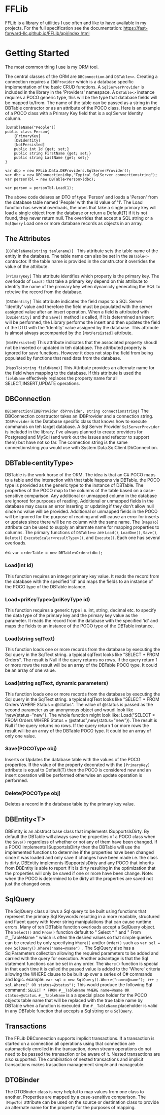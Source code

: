 # FFLib
FFLib is a library of utilities I use often and like to have available in my projects.
For the full specification see the documentation: https://fast-forward-llc.github.io/FFLib/api/index.html

# Getting Started

The most common thing I use is my ORM tool. 

The central classes of the ORM are `DBConnection` and `DBTable<>`. Creating a connection requires a `IDBProvider` which is a database specific implementation of the basic CRUD functions. A `SqlServerProvider` is included in the library in the 'Providers' namespace. A `DBTable<>` instance requires a POCO generic type, this will be the type that database fields will be mapped to/from. The name of the table can be passed as a string in the DBTable contructor or as an attribute of the POCO class. Here is an example of a POCO class with a Primary Key field that is a sql Server Identity column.

```
[DBTableName("People")]
public class Person{
	[PrimaryKey]
	[DBIdentity]
	[NotPersisted]
	public int Id {get; set;}
	public string FirstName {get; set;}
	public string LastName {get; set;}
}

var dbp = new FFLib.Data.DBProviders.SqlServerProvider();
var dbc = new DBConnection(dbp,"Typical SqlServer connectionstring");
var personTbl = new DBTable<Person>(dbc);

var person = personTbl.Load(1);

```

The above code delares an DTO of type 'Person' and loads a 'Person' from the database table named 'People' with the Id value of '1'.
The Load function has several overloads, the ones that take a single primary key will load a single object from the database or return a Default(T) if it is not found, they never return null. The overrides that accept a SQL string or a `SqlQuery` Load one or more database records as objects in an array. 

## The Attributes
`[DBTableName(string tanlename)] `
This attribute sets the table name of the entity in the database. The table name can also be set in the `DBTable<>` contructor. If the table name is provided in the constructor it overrides the value of the attribute.

`[PrimaryKey]`
This attribute identifies which property is the primary key. The overloads of `Load()` that take a primary key depend on this attribute to identify the name of the promary key when dynamicly generating the SQL to retreive the record from the database.

`[DBIdentity]`
This attribute indicates the field maps to a SQL Server 'Identity' value and therefore the field must be populated with the server assigned value after an insert operation. When a field is attributed with `[DBIdentity]` and the `Save()` method is called, if it is determined an insert will be performed, the Library performs the insert and then updates the field of the DTO with the 'Identity' value assigned by the database. This attribute is almost always accompanied by the `[NotPersisted]` attribute.

`[NotPersisted]` 
This attribute indicates that the associated property shoudl not be inserted or updated in teh database. The attributed property is ignored for save functions. However it does not stop the field from being populated by functions that read data from the database.

`[MapsTo(string fieldName)]`
This Attribute provides an alternate name for the field when mapping to the database. If this attribute is used the `fieldName` effectively replaces the property name for all SELECT,INSERT,UPDATE operations.

## DBConnection
`DBConnection(IDBProvider dbProvider, string connectionstring)`
The DBConnection constructor takes an IDBProvider and a connection string. `IDBProvider` is the Database specific class that knows how to execute commands on teh target database. A Sql Server Provider `SqlServerProvider` is included in the library. I've always planned to create providers for Postgresql and MySql (and work out the issues and refactor to support them) but have not so far. The connection string is the same connectionstring you would use with System.Data.SqlClient.DbConnection. 

## DBTable\<entityType\>
DBTable is the work horse of the ORM. The idea is that an C# POCO maps to a table and the interaction with that table happens via DBTable. the POCO type is provided as the generic type to the instance of DBTable. The properties of the POCO map to the columns of the table based on a case-sensitive comparison. Any additional or unmapped column in the database are ignored for purposes of reading. Additional or unmapped fields in the database may cause an error inserting or updating if they don't allow null since no value will be provided. Additional or unmapped fields in the POCO will be ignored for the purpose of reading and will cause an error for inserts or updates since there will be no column with the same name. The `[MapsTo]` attribute can be used to supply an alternate name for mapping properties to columns. The primary functions of `DBTable<>` are `Load()`, `LoadOne()`, `Save()`, `Delete()` `ExecuteScalar<resultType>()`, and `Execute()`. Each one has several overloads.

ex: `var orderTable = new DBTable<Order>(dbc);`
	
### Load(int id)
This function requires an integer primary key value. It reads the record from the database with the specified 'id' and maps the fields to an instance of the POCO type of the DBTable instance.

### Load\<priKeyType\>(priKeyType id)
This function requires a generic type i.e. int, string, decimal etc. to specify the data type of the primary key and the primary key value as the parameter. It reads the record from the database with the specified 'id' and maps the fields to an instance of the POCO type of the DBTable instance.
	
### Load(string sqlText)
This function loads one or more records from the database by executing the Sql query in the SqlText string. a typical sqlText looks like "SELECT * FROM Orders". The result is Null if the query returns no rows. If the query return 1 or more rows the result will be an array of the DBTable POCO type. It could be an array of one value.

### Load(string sqlText, dynamic parameters)
This function loads one or more records from the database by executing the Sql query in the SqlText string. a typical sqlText looks like "SELECT * FROM Orders WHERE Status = @status". The value of @status is passed as the second parameter as an anonymous object and woudl look like 'new{status="new"}. The whole function might look like: Load("SELECT * FROM Orders WHERE Status = @status",new{status="new"}). The result is Null if the query returns no rows. If the query return 1 or more rows the result will be an array of the DBTable POCO type. It could be an array of only one value.

### Save(POCOType obj)
Inserts or Updates the database table with the values of the POCO properties. If the value of the property decorated with the `[PrimaryKey]` attribute is equal to Default(T) then the POCO is considered new and an insert operation will be performed otherwise an update operation is performed.

### Delete(POCOType obj)
Deletes a record in the database table by the primary key value.

## DBEntity\<T\>
DBEntity is an abstract base class that implements ISupportsIsDirty. By default the DBTable will always save the properties of a POCO class when the `Save()` regardless of whether or not any of them have been changed. If a POCO implements ISupportsIsDirty then the DBTable will use the implemented functions to determine if the properties have been changed since it was loaded and only save if changes have been made i.e. the class is dirty. DBEntity implements ISupportsIsDirty and any POCO that inherits from DBEntity is able to report if it is dirty resulting in the optimization that the properties will only be saved if one or more have been change. Note: when the POCO is determined to be dirty all the properties are saved not just the changed ones.

## SqlQuery
The SqlQuery class allows a Sql query to be built using functions that represent the primary Sql Keywords resulting in a more readable, structured and fluent query with fewer string manipulations that can cause runtime errors. Many of teh DBTable function overloads accept a SqlQuery object. The `Select()` and `From()` function default to " Select * " and " From #\_\_TableName " which is often the desired values so that simple queries can be created by only specifying `Where()` and/or `Order()` such as `var sql = new SqlQuery().Where("name=@name") `. The SqlQuery also has a SqlParameters collection allowing the required parameters to be added and carried with the query for execution. Another advantage is that the Sql statement functions can be set in any order. The `Where()` function is special in that each time it is called the passed value is added to the 'Where' criteria allowing the WHERE clause to be built up over a series of C# commands and logic. example: `var sql = new SqlQuery().Where("name=@name"); i++ ; sql.Where(" OR status=@status");` This would produce the following Sql command: `SELECT * FROM #__TableName WHERE name=@name OR status=@status`. `#__TableName` is a a special place holder for the POCO objects table name that will be replaced with the true table name by DBTable when a function is executed. the `#__TableName` placeholder is valid in any DBTable function that accepts a Sql string or a `SqlQuery`.

## Transactions
The FFLib DBConnection supports implicit transactions. If a transaction is started on a connection all operations using that connection are automacticly enrolled in the transaction, down stream operations do not need to be passed the transaction or be aware of it. Nested transactions are also supported. The combination of nested transactions and implicit transactions makes trasaction management simple and manageable. 

## DTOBinder
The DTOBinder class is very helpful to map values from one class to another. Properties are mapped by a case-sensitive comparison. The `[MapsTo]` attribute can be used on the source or destination class to provide an alternate name for the property for the purposes of mapping.
